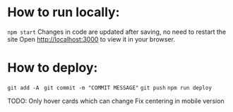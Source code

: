 # How to run locally:
`npm start`
Changes in code are updated after saving, no need to restart the site
Open [http://localhost:3000](http://localhost:3000) to view it in your browser.


# How to deploy:
`git add -A `
`git commit -m "COMMIT MESSAGE"`
`git push`
`npm run deploy`


TODO: 
Only hover cards which can change
Fix centering in mobile version
